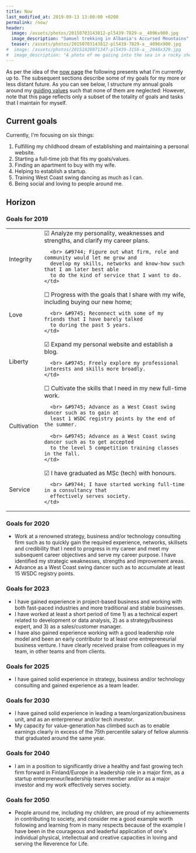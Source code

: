 ```yaml
---
title: Now
last_modified_at: 2019-09-13 13:00:00 +0200
permalink: /now/
header:
  image: /assets/photos/20150703143812-pl5439-7829-a__4096x900.jpg
  image_description: "Samuel trekking in Albania's Accursed Mountains"
  teaser: /assets/photos/20150703143812-pl5439-7829-a__4096x900.jpg
#  image: /assets/photos/20151028071347-pl5439-3156-a__2048x320.jpg
#  image_description: "A photo of me gazing into the sea in a rocky shore in Lauttasaari"
---
```


As per the idea of the [now page](https://nownownow.com/about) the following 
presents what I'm currently up to. The subsequent sections describe some of my 
goals for my more or less distant future. As you can <!-- , and a log of past goals -->
see below, I structure my annual goals around my [guiding 
values](/about/#what-are-my-values) such that none of them are neglected: 
However, note that this page reflects only a subset of the totality of goals 
and tasks that I maintain for myself.

## Current goals

Currently, I'm focusing on six things:

1. Fulfilling my childhood dream of establishing and maintaining a personal
   website.
2. Starting a full-time job that fits my goals/values.
3. Finding an apartment to buy with my wife.
4. Helping to establish a startup.
5. Training West Coast swing dancing as much as I can.
6. Being social and loving to people around me.

## Horizon

### Goals for 2019

<table>
  <tr>
    <td>Integrity</td>
    <td>
      &#9745; Analyze my personality, weaknesses and strengths, and clarify my
      career plans.

      <br> &#9744; Figure out what firm, role and community would let me grow and 
      develop my skills, networks and know-how such that I am later best able 
      to do the kind of service that I want to do.
    </td>
  </tr>
  <tr>
    <td>Love</td>
    <td>
      &#9744; Progress with the goals that I share with my wife, including
      buying our new home;

      <br> &#9745; Reconnect with some of my friends that I have barely talked
      to during the past 5 years.
    </td>
  </tr>
  <tr>
    <td>Liberty</td>
    <td>
      &#9745; Expand my personal website and establish a blog.

      <br> &#9745; Freely explore my professional interests and skills more broadly.
    </td>
  </tr>
  <tr>
    <td>Cultivation</td>
    <td>
      &#9744; Cultivate the skills that I need in my new full-time work.
      
      <br> &#9745; Advance as a West Coast swing dancer such as to gain at
      least 1 WSDC registry points by the end of the summer.

      <br> &#9745; Advance as a West Coast swing dancer such as to get accepted
      to the level 5 competition training classes in the fall.
    </td>
  </tr>
  <tr>
    <td>Service</td>
    <td>
      &#9745; I have graduated as MSc (tech) with honours.

      <br> &#9744; I have started working full-time in a consultancy that
      effectively serves society.
    </td>
  </tr>
</table>

### Goals for 2020

* Work at a renowned strategy, business and/or technology consulting firm 
  such as to quickly gain the required experience, networks, skillsets and 
  credibility that I need to progress in my career and meet my subsequent career 
  objectives and serve my career purpose. I have identified my strategic 
  weaknesses, strengths and improvement areas.
* Advance as a West Coast swing dancer such as to accumulate at least 15 WSDC 
  registry points.

### Goals for 2023

* I have gained experience in project-based business and working with both 
  fast-paced industries and more traditional and stable businesses.
* I have worked at least a short period of time 1) as a technical expert 
  related to development or data analysis, 2) as a strategy/business expert, 
  and 3) as a sales/customer manager.
* I have also gained experience working with a good leadership role model and 
  been an early contributor to at least one entrepreneurial business venture. 
  I have clearly received praise from colleagues in my team, in other teams 
  and from clients.

### Goals for 2025

* I have gained solid experience in strategy, business and/or technology 
  consulting and gained experience as a team leader.

### Goals for 2030

* I have gained solid experience in leading a team/organization/business unit, 
  and as an enterpreneur and/or tech investor.
* My capacity for value-generation has climbed such as to enable earnings 
  clearly in excess of the 75th percentile salary of fellow alumnis that 
  graduated around the same year.

### Goals for 2040

* I am in a position to significantly drive a healthy and fast growing tech 
  firm forward in Finland/Europe in a leadership role in a major firm, as a 
  startup enterpreneur/leadership team member and/or as a major investor and
  my work effectively serves society.

### Goals for 2050

* People around me, including my children, are proud of my achievements in 
  contributing to society, and consider me a good example worth following and 
  learning from in many respects because of the example I have been in the 
  courageous and leaderful application of one's individual physical, 
  intellectual and creative capacities in loving and serving the Reverence for 
  Life.

<!--
## Rear-view log

### Goals for 2018 -- a review

<table>
  <tr>
    <td>Integrity</td>
    <td>
      &#9744; Develop and stay true to a portfolio of at least 10 spartanified habits
      <br> &#9744; Develop and stay true to a steady sleep rhythm (at least 2/3 of all days sleep at least 7.5 hours by going to sleep 20-23 and waking up 05-08)
    </td>
  </tr>
  <tr>
    <td>Love</td>
    <td>
      &#9745; Get happily married!
      <br> &#9744; Spend at least 1 hour personally with 3/4 of the individuals that you personally wanted to invite to your wedding
    </td>
  </tr>
  <tr>
    <td>Liberty</td>
    <td>
      &#9745; Get to a level in West Coast swing (WCS) that would make you eligible for competitive and/or level 4 training classes.
    </td>
  </tr>
  <tr>
    <td>Cultivation</td>
    <td>
      &#9745; At least 30 30+ min aerobic training sessions → Seems like the count is 30-50
      <br> &#9745; At least 30 30+ min anaerobic training sessions → Seems like the count is 30-50
      <br> &#9745; At least 30 30+ min stretching sessions → Seems like the count is 40-60
      <br> &#9744; Cooper 3300+; Half marathon: 1h 30 min; Push ups per minute: 40+.
    </td>
  </tr>
  <tr>
    <td>Service</td>
    <td>
      &#9745; All mandatory courses passed in my MSc degree with GPA > 4.0 and
      I have a Master's Thesis that combines both strategy and technology at
      least 30% completed.
      <br> &#9745; I have applied learnings from my data science studies professionally.
      <br> &#9744; LinkedIn and personal blog established
    </td>
  </tr>
</table>

### Goals for 2017 -- a review

<table>
  <tr>
    <td>Integrity</td>
    <td>
      &#9745; Develop a portfolio of good habits to improve yourself.
      &#9745; Apply GTD systematically throughout the semester.
    </td>
  </tr>
  <tr>
    <td>Love</td>
    <td>
      &#9745; Enjoy a successful vacation in Asia with your future wife!
    </td>
  </tr>
  <tr>
    <td>Liberty</td>
    <td>
      &#9744; Develop a personal website/blog.
    </td>
  </tr>
  <tr>
    <td>Cultivation</td>
    <td>
      &#9745; At least 30 30+ min aerobic training sessions → Seems like the count is 30-50
      <br> &#9745; At least 30 30+ min anaerobic training sessions → Seems like the count is 30-50
      <br> &#9745; At least 30 30+ min stretching sessions → Seems like the count is 40-60
      <br> &#9744; Cooper 3300+; Half marathon: 1h 30 min; Push ups per minute: 40+.
    </td>
  </tr>
  <tr>
    <td>Service</td>
    <td>
      &#9745; BSc degree completed.
      <br> &#9745; Gained work experience in consulting, leadership and software development.
    </td>
  </tr>
</table>

### Goals for 2015 -- a review

* I have gained experience in project management, computer science, and web 
  development. I have also figured out what kind of career avenue I wish to 
  pursue.

### Goals for 2010 -- a review

* I have honorably completed my military service and started studies in one of 
  Finland's three top academic institutions in a field in which I can leverage 
  my natural aptitudes and gain knowledge to support interesting career avenues 
  related to technology.

### Goals for 2008 -- a review

* I have honorably completed my secondary school and gained at least 10 months 
  worth of practical work experience as well as learnt to be proficient in at 
  least three languages.
-->
